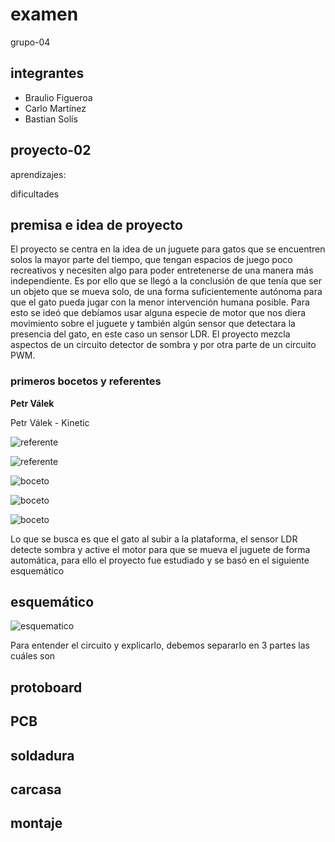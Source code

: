 # examen

grupo-04

## integrantes
- Braulio Figueroa
- Carlo Martínez
- Bastian Solís

## proyecto-02

aprendizajes: 

dificultades

## premisa e idea de proyecto

El proyecto se centra en la idea de un juguete para gatos que se encuentren solos la mayor parte del tiempo, que tengan espacios de juego poco recreativos y necesiten algo para poder entretenerse de una manera más independiente. Es por ello que se llegó a la conclusión de que tenía que ser un objeto que se mueva solo, de una forma suficientemente autónoma para que el gato pueda jugar con la menor intervención humana posible. Para esto se ideó que debíamos usar alguna especie de motor que nos diera movimiento sobre el juguete y también algún sensor que detectara la presencia del gato, en este caso un sensor LDR. El proyecto mezcla aspectos de un circuito detector de sombra y por otra parte de un circuito PWM.

### primeros bocetos y referentes

**Petr Válek**

Petr Válek - Kinetic

![referente](./imagenes/protoboard/tme-grupo04-referente-registro01.jpg)

![referente](./imagenes/protoboard/tme-grupo04-referente-registro02.JPG)

![boceto](./imagenes/protoboard/tme-grupo04-premisa-registro01.jpg)

![boceto](./imagenes/protoboard/tme-grupo04-premisa-registro02.jpg)

![boceto](./imagenes/protoboard/tme-grupo04-premisa-registro03.jpg)

Lo que se busca es que el gato al subir a la plataforma, el sensor LDR detecte sombra y active el motor para que se mueva el juguete de forma automática, para ello el proyecto fue estudiado y se basó en el siguiente esquemático

## esquemático

![esquematico](./imagenes/protoboard/tme-grupo04-esquemático-registro01.jpg)

Para entender el circuito y explicarlo, debemos separarlo en 3 partes las cuáles son

## protoboard

## PCB

## soldadura

## carcasa

## montaje

